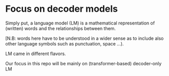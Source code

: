 
# Focus on decoder models 

Simply put, a language model (LM) is a mathematical representation of (written) words and the relationships between them. 

[N.B: words here have to be understood in a wider sense as to include also other language symbols such as punctuation, space ...). 

LM came in different flavors. 

Our focus in this repo will be mainly on (transformer-based) decoder-only LM















